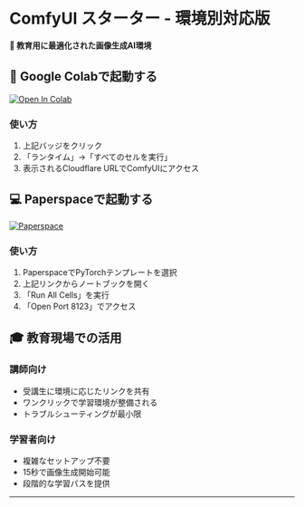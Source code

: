 # ComfyUI スターター - 環境別対応版

**🎨 教育用に最適化された画像生成AI環境**

## 🚀 Google Colabで起動する

[![Open In Colab](https://colab.research.google.com/assets/colab-badge.svg)](https://colab.research.google.com/github/chi-saku/comfyui-starter/blob/main/ComfyUI_Colab.ipynb)

### 使い方
1. 上記バッジをクリック
2. 「ランタイム」→「すべてのセルを実行」
3. 表示されるCloudflare URLでComfyUIにアクセス

## 💻 Paperspaceで起動する

[![Paperspace](https://img.shields.io/badge/Paperspace-Run-blue)](https://github.com/chi-saku/comfyui-starter/blob/main/ComfyUI_Paperspace.ipynb)

### 使い方
1. PaperspaceでPyTorchテンプレートを選択
2. 上記リンクからノートブックを開く
3. 「Run All Cells」を実行
4. 「Open Port 8123」でアクセス

## 🎓 教育現場での活用

### 講師向け
- 受講生に環境に応じたリンクを共有
- ワンクリックで学習環境が整備される
- トラブルシューティングが最小限

### 学習者向け
- 複雑なセットアップ不要
- 15秒で画像生成開始可能
- 段階的な学習パスを提供

---

